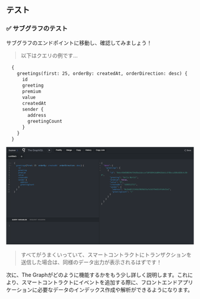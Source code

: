 ## テスト

### ✅ サブグラフのテスト

サブグラフのエンドポイントに移動し、確認してみましょう！

> 以下はクエリの例です...

```
  {
    greetings(first: 25, orderBy: createdAt, orderDirection: desc) {
      id
      greeting
      premium
      value
      createdAt
      sender {
        address
        greetingCount
      }
    }
  }
```

![](0_6_1.png)

> すべてがうまくいっていて、スマートコントラクトにトランザクションを送信した場合は、同様のデータ出力が表示されるはずです！

次に、The Graphがどのように機能するかをもう少し詳しく説明します。これにより、スマートコントラクトにイベントを追加する際に、フロントエンドアプリケーションに必要なデータのインデックス作成や解析ができるようになります。
